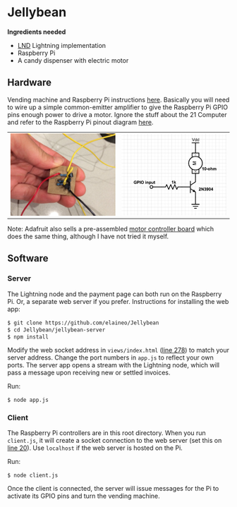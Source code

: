 # Jellybean

**Ingredients needed**
 * [LND](https://github.com/lightningnetwork/lnd) Lightning implementation
 * Raspberry Pi 
 * A candy dispenser with electric motor

## Hardware

Vending machine and Raspberry Pi instructions [here](https://medium.com/@eiaine/selling-real-world-goods-with-a-21-bitcoin-computer-c413ffe8376c#59a9). Basically you will need to wire up a simple common-emitter amplifier to give the Raspberry Pi GPIO pins enough power to drive a motor. Ignore the stuff about the 21 Computer and refer to the Raspberry Pi pinout diagram [here](https://pinout.xyz/).

<table>
  <tr><td>
<img src="https://raw.githubusercontent.com/elaineo/Jellybean/master/docs/ce-amplifier.jpg" width="300">
  </td><td>
<img src="https://raw.githubusercontent.com/elaineo/Jellybean/master/docs/ce-circuit.png" width="300">
  </tr>
</table>

Note: Adafruit also sells a pre-assembled [motor controller board](https://www.adafruit.com/product/1940) which does the same thing, although I have not tried it myself. 

## Software

### Server
The Lightning node and the payment page can both run on the Raspberry Pi. Or, a separate web server if you prefer. Instructions for installing the web app:
```
$ git clone https://github.com/elaineo/Jellybean
$ cd Jellybean/jellybean-server
$ npm install
```
Modify the web socket address in `views/index.html` ([line 278](https://github.com/elaineo/Jellybean/blob/eb1c719d8ad8b485dc4b5b0ef19116f4374ae64b/jellybean-server/views/index.html#L278)) to match your server address. Change the port numbers in `app.js` to reflect your own ports. The server app opens a stream with the Lightning node, which will pass a message upon receiving new or settled invoices.

Run:
```
$ node app.js
```

### Client
The Raspberry Pi controllers are in this root directory. When you run `client.js`, it will create a socket connection to the web server (set this on [line 20](https://github.com/elaineo/Jellybean/blob/eb1c719d8ad8b485dc4b5b0ef19116f4374ae64b/app.js#L20)). Use `localhost` if the web server is hosted on the Pi.

Run:
```
$ node client.js
```
Once the client is connected, the server will issue messages for the Pi to activate its GPIO pins and turn the vending machine.
